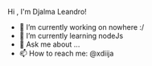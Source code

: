 Hi , I'm Djalma Leandro!

- 🔭 I’m currently working on nowhere :/
- 🌱 I’m currently learning nodeJs
- 💬 Ask me about ...
- 📫 How to reach me: @xdiija

